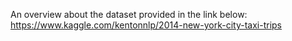 An overview about the dataset provided in the link below:
https://www.kaggle.com/kentonnlp/2014-new-york-city-taxi-trips
